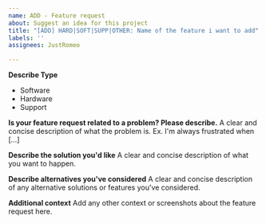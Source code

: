 ```yaml
---
name: ADD - Feature request
about: Suggest an idea for this project
title: "[ADD] HARD|SOFT|SUPP|OTHER: Name of the feature i want to add"
labels: ''
assignees: JustRomeo

---
```


**Describe Type**
- Software
- Hardware
- Support

**Is your feature request related to a problem? Please describe.**
A clear and concise description of what the problem is. Ex. I'm always frustrated when [...]

**Describe the solution you'd like**
A clear and concise description of what you want to happen.

**Describe alternatives you've considered**
A clear and concise description of any alternative solutions or features you've considered.

**Additional context**
Add any other context or screenshots about the feature request here.
